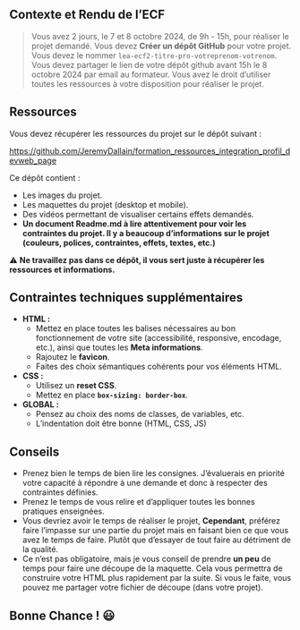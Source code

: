## Contexte et Rendu de l’ECF

> Vous avez 2 jours, le 7 et 8 octobre 2024, de 9h - 15h, pour réaliser le projet demandé.
Vous devez **Créer un dépôt GitHub** pour votre projet. Vous devez le nommer `lea-ecf2-titre-pro-votreprenom-votrenom`. Vous devez partager le lien de votre dépôt github avant 15h le 8 octobre 2024 par email au formateur. 
Vous avez le droit d’utiliser toutes les ressources à votre disposition pour réaliser le projet.
> 

## Ressources

Vous devez récupérer les ressources du projet sur le dépôt suivant :

https://github.com/JeremyDallain/formation_ressources_integration_profil_devweb_page

Ce dépôt contient :

- Les images du projet.
- Les maquettes du projet (desktop et mobile).
- Des vidéos permettant de visualiser certains effets demandés.
- **Un document Readme.md à lire attentivement pour voir les contraintes du projet. Il y a beaucoup d’informations sur le projet (couleurs, polices, contraintes, effets, textes, etc.)**

⚠️ **Ne travaillez pas dans ce dépôt, il vous sert juste à récupérer les ressources et informations.**

## Contraintes techniques supplémentaires

- **HTML :**
    - Mettez en place toutes les balises nécessaires au bon fonctionnement de votre site (accessibilité, responsive, encodage, etc.), ainsi que toutes les **Meta informations**.
    - Rajoutez le **favicon**.
    - Faites des choix sémantiques cohérents pour vos éléments HTML.
- **CSS :**
    - Utilisez un **reset CSS**.
    - Mettez en place **`box-sizing: border-box`**.
- **GLOBAL :**
    - Pensez au choix des noms de classes, de variables, etc.
    - L’indentation doit être bonne (HTML, CSS, JS)

## Conseils

- Prenez bien le temps de bien lire les consignes. J’évaluerais en priorité votre capacité à répondre à une demande et donc à respecter des contraintes définies.
- Prenez le temps de vous relire et d’appliquer toutes les bonnes pratiques enseignées.
- Vous devriez avoir le temps de réaliser le projet, **Cependant**, préférez faire l’impasse sur une partie du projet mais en faisant bien ce que vous avez le temps de faire. Plutôt que d’essayer de tout faire au détriment de la qualité.
- Ce n’est pas obligatoire, mais je vous conseil de prendre **un peu** de temps pour faire une découpe de la maquette. Cela vous permettra de construire votre HTML plus rapidement par la suite. Si vous le faite, vous pouvez me partager votre fichier de découpe (dans votre projet).

## Bonne Chance ! 😃
